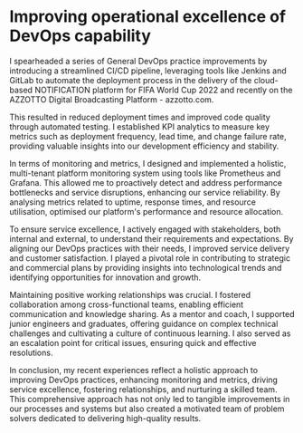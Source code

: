 # Improving operational excellence of DevOps capability

I spearheaded a series of General DevOps practice improvements by introducing a streamlined CI/CD pipeline, leveraging tools like Jenkins and GitLab to automate the deployment process in the delivery of the cloud-based NOTIFICATION platform for FIFA World Cup 2022 and recently on the AZZOTTO Digital Broadcasting Platform - azzotto.com. 

This resulted in reduced deployment times and improved code quality through automated testing. I established KPI analytics to measure key metrics such as deployment frequency, lead time, and change failure rate, providing valuable insights into our development efficiency and stability.

In terms of monitoring and metrics, I designed and implemented a holistic, multi-tenant platform monitoring system using tools like Prometheus and Grafana. This allowed me to proactively detect and address performance bottlenecks and service disruptions, enhancing our service reliability. By analysing metrics related to uptime, response times, and resource utilisation, optimised our platform's performance and resource allocation.

To ensure service excellence, I actively engaged with stakeholders, both internal and external, to understand their requirements and expectations. By aligning our DevOps practices with their needs, I improved service delivery and customer satisfaction. I played a pivotal role in contributing to strategic and commercial plans by providing insights into technological trends and identifying opportunities for innovation and growth.

Maintaining positive working relationships was crucial. I fostered collaboration among cross-functional teams, enabling efficient communication and knowledge sharing. As a mentor and coach, I supported junior engineers and graduates, offering guidance on complex technical challenges and cultivating a culture of continuous learning. I also served as an escalation point for critical issues, ensuring quick and effective resolutions.

In conclusion, my recent experiences reflect a holistic approach to improving DevOps practices, enhancing monitoring and metrics, driving service excellence, fostering relationships, and nurturing a skilled team. This comprehensive approach has not only led to tangible improvements in our processes and systems but also created a motivated team of problem solvers dedicated to delivering high-quality results.
